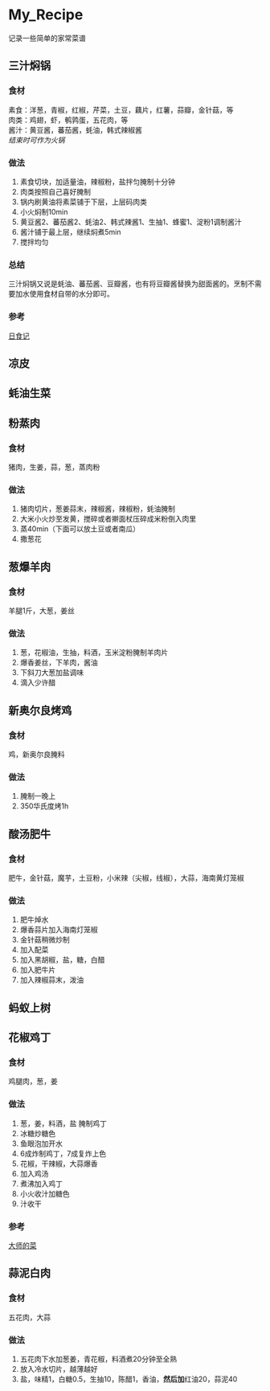 # My_Recipe
记录一些简单的家常菜谱

## 三汁焖锅
### 食材
素食：洋葱，青椒，红椒，芹菜，土豆，藕片，红薯，蒜瓣，金针菇，等   
肉类：鸡翅，虾，鹌鹑蛋，五花肉，等  
酱汁：黄豆酱，蕃茄酱，蚝油，韩式辣椒酱  
*结束时可作为火锅*

### 做法
1. 素食切块，加适量油，辣椒粉，盐拌匀腌制十分钟
2. 肉类按照自己喜好腌制
3. 锅内刷黄油将素菜铺于下层，上层码肉类
4. 小火焖制10min
5. 黄豆酱2、蕃茄酱2、蚝油2、韩式辣酱1、生抽1、蜂蜜1、淀粉1调制酱汁
6. 酱汁铺于最上层，继续焖煮5min
7. 搅拌均匀

### 总结
三汁焖锅又说是蚝油、蕃茄酱、豆瓣酱，也有将豆瓣酱替换为甜面酱的。烹制不需要加水使用食材自带的水分即可。

### 参考
[日食记](https://www.bilibili.com/video/av81423370)


## 凉皮


## 蚝油生菜


## 粉蒸肉
### 食材
猪肉，生姜，蒜，葱，蒸肉粉

### 做法
1. 猪肉切片，葱姜蒜末，辣椒酱，辣椒粉，蚝油腌制
2. 大米小火炒至发黄，搅碎或者擀面杖压碎成米粉倒入肉里
3. 蒸40min（下面可以放土豆或者南瓜）
4. 撒葱花


## 葱爆羊肉
### 食材
羊腿1斤，大葱，姜丝

### 做法
1. 葱，花椒油，生抽，料酒，玉米淀粉腌制羊肉片
2. 爆香姜丝，下羊肉，酱油
3. 下斜刀大葱加盐调味
4. 滴入少许醋


## 新奥尔良烤鸡
### 食材
鸡，新奥尔良腌料

### 做法
1. 腌制一晚上
2. 350华氏度烤1h


## 酸汤肥牛
### 食材
肥牛，金针菇，魔芋，土豆粉，小米辣（尖椒，线椒），大蒜，海南黄灯笼椒

### 做法
1. 肥牛焯水
2. 爆香蒜片加入海南灯笼椒
3. 金针菇稍微炒制
4. 加入配菜
5. 加入黑胡椒，盐，糖，白醋
6. 加入肥牛片
7. 加入辣椒蒜末，泼油


## 蚂蚁上树


## 花椒鸡丁
### 食材
鸡腿肉，葱，姜

### 做法
1. 葱，姜，料酒，盐 腌制鸡丁
2. 冰糖炒糖色
3. 鱼眼泡加开水
4. 6成炸制鸡丁，7成复炸上色
5. 花椒，干辣椒，大蒜爆香
6. 加入鸡汤
7. 煮沸加入鸡丁
8. 小火收汁加糖色
9. 汁收干

### 参考
[大师的菜](https://www.bilibili.com/video/av67966782?from=search&seid=8457728446634575229)


## 蒜泥白肉
### 食材
五花肉，大蒜

### 做法
1. 五花肉下水加葱姜，青花椒，料酒煮20分钟至全熟
2. 放入冷水切片，越薄越好
3. 盐，味精1，白糖0.5，生抽10，陈醋1，香油，**然后加**红油20，蒜泥40
